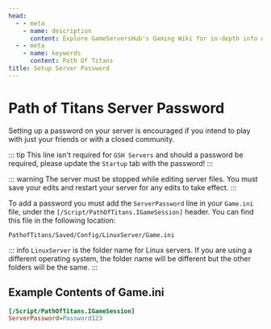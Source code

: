 ```yaml
---
head:
  - - meta
    - name: description
      content: Explore GameServersHub's Gaming Wiki for in-depth info on Path of Titans. Find details on gameplay, features, and updates for the ultimate dino MMO adventure! 
  - - meta
    - name: keywords
      content: Path Of Titans
title: Setup Server Password
---
```


# Path of Titans Server Password

Setting up a password on your server is encouraged if you intend to play with just your friends or with a closed community.

::: tip
This line isn't required for `GSH Servers` and should a password be required, please update the `Startup` tab with the password!
:::

::: warning
The server must be stopped while editing server files. You must save your edits and restart your server for any edits to take effect.
:::

To add a password you must add the `ServerPassword` line in your `Game.ini` file, under the `[/Script/PathOfTitans.IGameSession]` header. You can find this file in the following location:

`PathofTitans/Saved/Config/LinuxServer/Game.ini`

::: info
`LinuxServer` is the folder name for Linux servers. If you are using a different operating system, the folder name will be different but the other folders will be the same.
:::

## Example Contents of Game.ini

```ini
[/Script/PathOfTitans.IGameSession]
ServerPassword=Password123
```
